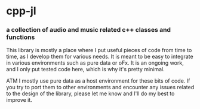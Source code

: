 # cpp-jl

### a collection of audio and music related c++ classes and functions

This library is mostly a place where I put useful pieces of code from time to time,
as I develop them for various needs.
It is meant to be easy to integrate in various environments such as pure data or oFx.
It is an ongoing work, and I only put tested code here, which is why it's pretty minimal.

ATM I mostly use pure data as a host environment for these bits of code.
If you try to port them to other environments and encounter any issues related to
the design of the library, please let me know and I'll do my best to improve it.
